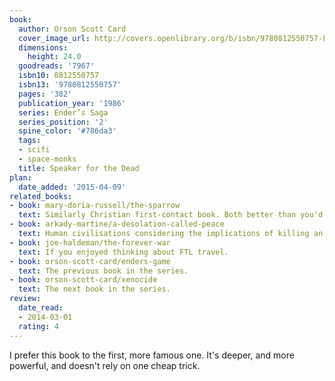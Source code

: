 ```yaml
---
book:
  author: Orson Scott Card
  cover_image_url: http://covers.openlibrary.org/b/isbn/9780812550757-L.jpg
  dimensions:
    height: 24.0
  goodreads: '7967'
  isbn10: 0812550757
  isbn13: '9780812550757'
  pages: '382'
  publication_year: '1986'
  series: Ender’s Saga
  series_position: '2'
  spine_color: '#786da3'
  tags:
  - scifi
  - space-monks
  title: Speaker for the Dead
plan:
  date_added: '2015-04-09'
related_books:
- book: mary-doria-russell/the-sparrow
  text: Similarly Christian first-contact book. Both better than you'd think.
- book: arkady-martine/a-desolation-called-peace
  text: Human civilisations considering the implications of killing an entire hive mind based alien race? My kind of sci-fi.
- book: joe-haldeman/the-forever-war
  text: If you enjoyed thinking about FTL travel.
- book: orson-scott-card/enders-game
  text: The previous book in the series.
- book: orson-scott-card/xenocide
  text: The next book in the series.
review:
  date_read:
  - 2014-03-01
  rating: 4
---
```


I prefer this book to the first, more famous one. It's deeper, and more powerful, and doesn't rely on one cheap trick.
